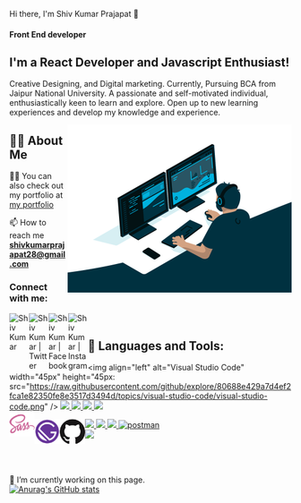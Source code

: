 Hi there, I'm Shiv Kumar Prajapat 👋
#### Front End developer

## I'm a React Developer and Javascript Enthusiast!


Creative Designing,
and Digital marketing. Currently, Pursuing BCA from Jaipur National University. A passionate and self-motivated individual, enthusiastically keen to learn and explore. Open up to new learning experiences and develop my knowledge and experience. 

<img align="right" alt="Coding" width="400" src="https://raw.githubusercontent.com/shameemreza/shameemreza/master/code.gif">
<!-- <img align="right" alt="Coding" width="340" src="https://i.pinimg.com/originals/7d/f2/6f/7df26fa959d20fa16bf8223205cd949b.gif"> -->

## 🙋‍♂️ About Me

👨‍💻 You can also check out my portfolio at [my portfolio](https://shivkumarprajapat.github.io/)

📫 How to reach me **shivkumarprajapat28@gmail.com**

<!-- - ⚡ Fun fact **I think I am funny XD** -->
### Connect with me:

<!-- <a href="#" target="blank"><img align="left" alt="Shiv Kumar" width="35px" src="https://raw.githubusercontent.com/iconic/open-iconic/master/svg/globe.svg" /></a> -->
<a href="https://www.linkedin.com/in/shivkumar-prajapat-b32b3b1b7/" target="blank"><img align="left" src="https://img.icons8.com/fluent/48/000000/linkedin.png" alt="Shiv Kumar" width="35" /></a>
<a href="https://twitter.com/" target="blank"><img align="left" alt="Shiv Kumar | Twitter" width="35px" src="https://img.icons8.com/fluent/48/000000/twitter.png" /></a>
<a href="https://www.facebook.com/shivaji.prajapat.1" target="blank"><img align="left" alt="Shiv Kumar | Facebook" width="35px" src="https://img.icons8.com/fluent/48/000000/facebook-new.png" /></a>
<a href="https://www.instagram.com/prajapatshivaji/" target="blank"><img align="left" alt="Shiv Kumar | Instagram" width="35px" src="https://img.icons8.com/fluent/48/000000/instagram-new.png" /></a>
<br />


## 🚀 Languages and Tools:

<img align="left" alt="Visual Studio Code" width="45px" height="45px: src="https://raw.githubusercontent.com/github/explore/80688e429a7d4ef2fca1e82350fe8e3517d3494d/topics/visual-studio-code/visual-studio-code.png" />
<a href="https://www.w3.org/html/" target="_blank"> <img src="https://img.icons8.com/color/48/000000/html-5.png"/> </a> 
<a href="https://www.w3schools.com/css/" target="_blank"> <img src="https://img.icons8.com/color/48/000000/css3.png"/> </a> 
<a href="https://getbootstrap.com" target="_blank"> <img src="https://img.icons8.com/color/48/000000/bootstrap.png"/> </a>
<a href="https://developer.mozilla.org/en-US/docs/Web/JavaScript" target="_blank"> <img src="https://img.icons8.com/color/48/000000/javascript.png"/> </a>  
<a href="https://www.w3schools.com/js/default.asp" target="_blank"> <img align="left" alt="Sass" width="45px" height="45" src="https://raw.githubusercontent.com/github/explore/80688e429a7d4ef2fca1e82350fe8e3517d3494d/topics/sass/sass.png" /></a>
<!--     <a style="padding-right:8px;" href="https://nodejs.org" target="_blank"> <img src="https://img.icons8.com/color/48/000000/nodejs.png"/> </a>  -->
<a href="https://reactjs.org/" target="_blank"> <img src="https://img.icons8.com/color/48/000000/react-native.png"/> </a>
<a href="https://www.gatsbyjs.com/" target="_blank"> <img align="left" alt="Gatsby" width="45" height="45" src="https://raw.githubusercontent.com/github/explore/e94815998e4e0713912fed477a1f346ec04c3da2/topics/gatsby/gatsby.png" /></a>
<a href="https://redux.js.org" target="_blank"> <img src="https://img.icons8.com/color/48/000000/redux.png"/> </a>
<a href="https://github.com/" target="_blank"> <img align="left" alt="GitHub"  width="45" height="45" src="https://raw.githubusercontent.com/github/explore/78df643247d429f6cc873026c0622819ad797942/topics/github/github.png" /></a>
<a href="https://firebase.google.com/" target="_blank"> <img src="https://img.icons8.com/color/48/000000/firebase.png"/> </a> 
<a href="https://postman.com" target="_blank"> <img src="https://www.vectorlogo.zone/logos/getpostman/getpostman-icon.svg" alt="postman" width="45" height="45"/> </a>   
<a href="https://git-scm.com/" target="_blank"> <img src="https://img.icons8.com/color/48/000000/git.png"/> </a> 
</p>

<br />
<br />


🔭 I’m currently working on this page. 
<br />
[![Anurag's GitHub stats](https://github-readme-stats.vercel.app/api?username=shivkumarprajapat)](https://github.com/shivkumarprajapat/github-readme-stats)
